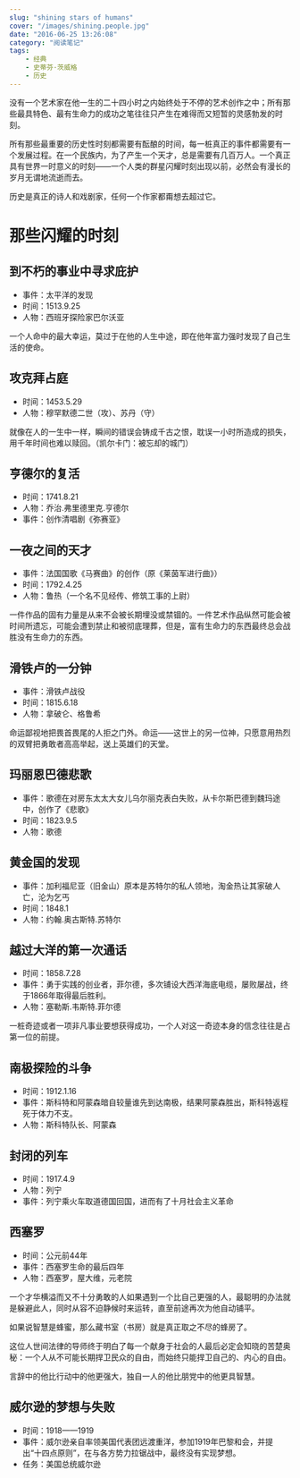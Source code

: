 ```yaml
---
slug: "shining stars of humans"
cover: "/images/shining.people.jpg"
date: "2016-06-25 13:26:08"
category: "阅读笔记"
tags:
    - 经典
    - 史蒂芬·茨威格
    - 历史
---
```

没有一个艺术家在他一生的二十四小时之内始终处于不停的艺术创作之中；所有那些最具特色、最有生命力的成功之笔往往只产生在难得而又短暂的灵感勃发的时刻。

所有那些最重要的历史性时刻都需要有酝酿的时间，每一桩真正的事件都需要有一个发展过程。在一个民族内，为了产生一个天才，总是需要有几百万人。一个真正具有世界一时意义的时刻——一个人类的群星闪耀时刻出现以前，必然会有漫长的岁月无谓地流逝而去。

历史是真正的诗人和戏剧家，任何一个作家都甭想去超过它。

# 那些闪耀的时刻

## 到不朽的事业中寻求庇护

- 事件：太平洋的发现
- 时间：1513.9.25
- 人物：西班牙探险家巴尔沃亚

一个人命中的最大幸运，莫过于在他的人生中途，即在他年富力强时发现了自己生活的使命。

## 攻克拜占庭

- 时间：1453.5.29
- 人物：穆罕默德二世（攻）、苏丹（守）

就像在人的一生中一样，瞬间的错误会铸成千古之恨，耽误一小时所造成的损失，用千年时间也难以赎回。（凯尔卡门：被忘却的城门）

## 亨德尔的复活

- 时间：1741.8.21
- 人物：乔治.弗里德里克.亨德尔
- 事件：创作清唱剧《弥赛亚》

## 一夜之间的天才

- 事件：法国国歌《马赛曲》的创作（原《莱茵军进行曲》）
- 时间：1792.4.25
- 人物：鲁热（一个名不见经传、修筑工事的上尉）

一件作品的固有力量是从来不会被长期埋没或禁锢的。一件艺术作品纵然可能会被时间所遗忘，可能会遭到禁止和被彻底理葬，但是，富有生命力的东西最终总会战胜没有生命力的东西。

## 滑铁卢的一分钟

- 事件：滑铁卢战役
- 时间：1815.6.18
- 人物：拿破仑、格鲁希

命运鄙视地把畏首畏尾的人拒之门外。命运——这世上的另一位神，只愿意用热烈的双臂把勇敢者高高举起，送上英雄们的天堂。

## 玛丽恩巴德悲歌

- 事件：歌德在对房东太太大女儿乌尔丽克表白失败，从卡尔斯巴德到魏玛途中，创作了《悲歌》
- 时间：1823.9.5
- 人物：歌德

## 黄金国的发现

- 事件：加利福尼亚（旧金山）原本是苏特尔的私人领地，淘金热让其家破人亡，沦为乞丐
- 时间：1848.1
- 人物：约翰.奥古斯特.苏特尔

## 越过大洋的第一次通话

- 时间：1858.7.28
- 事件：勇于实践的创业者，菲尔德，多次铺设大西洋海底电缆，屡败屡战，终于1866年取得最后胜利。
- 人物：塞勒斯.韦斯特.菲尔德

一桩奇迹或者一项非凡事业要想获得成功，一个人对这一奇迹本身的信念往往是占第一位的前提。

## 南极探险的斗争

- 时间：1912.1.16
- 事件：斯科特和阿蒙森暗自较量谁先到达南极，结果阿蒙森胜出，斯科特返程死于体力不支。
- 人物：斯科特队长、阿蒙森

## 封闭的列车

- 时间：1917.4.9
- 人物：列宁
- 事件：列宁乘火车取道德国回国，进而有了十月社会主义革命

## 西塞罗

- 时间：公元前44年
- 事件：西塞罗生命的最后四年
- 人物：西塞罗，屋大维，元老院

一个才华横溢而又不十分勇敢的人如果遇到一个比自己更强的人，最聪明的办法就是躲避此人，同时从容不迫静候时来运转，直至前途再次为他自动铺平。

如果说智慧是蜂蜜，那么藏书室（书房）就是真正取之不尽的蜂房了。

这位人世间法律的导师终于明白了每一个献身于社会的人最后必定会知晓的苦楚奥秘：一个人从不可能长期捍卫民众的自由，而始终只能捍卫自己的、内心的自由。

言辞中的他比行动中的他更强大，独自一人的他比朋党中的他更具智慧。

## 威尔逊的梦想与失败

- 时间：1918——1919
- 事件：威尔逊亲自率领美国代表团远渡重洋，参加1919年巴黎和会，并提出“十四点原则”，在与各方势力拉锯战中，最终没有实现梦想。
- 任务：美国总统威尔逊